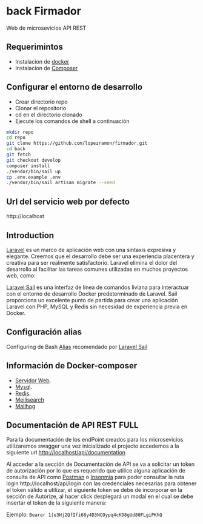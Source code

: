 # back Firmador
Web de microsevicios API REST

## Requerimintos
- Instalacion de [docker](https://www.docker.com/products/docker-desktop)
- Instalacion de [Composer](https://getcomposer.org/doc/00-intro.md)

## Configurar el entorno de desarrollo
- Crear directorio repo
- Clonar el repositorio
- cd en el directorio clonado
- Ejecute los comandos de shell a continuación

```sh
mkdir repo
cd repo
git clone https://github.com/lopezramon/firmador.git
cd back
git fetch
git checkout develop
composer install
./vendor/bin/sail up 
cp .env.example .env
./vendor/bin/sail artisan migrate --seed 
```
## Url del servicio web por defecto
http://localhost

## Introduction
[Laravel](https://laravel.com/) es un marco de aplicación web con una sintaxis expresiva y elegante. Creemos que el desarrollo debe ser una experiencia placentera y creativa para ser realmente satisfactorio. Laravel elimina el dolor del desarrollo al facilitar las tareas comunes utilizadas en muchos proyectos web, como:

[Laravel Sail](https://laravel.com/docs/9.x/sail) es una interfaz de línea de comandos liviana para interactuar con el entorno de desarrollo Docker predeterminado de Laravel. Sail proporciona un excelente punto de partida para crear una aplicación Laravel con PHP, MySQL y Redis sin necesidad de experiencia previa en Docker.

## Configuración alias
Configuring de Bash [Alias](https://laravel.com/docs/9.x/sail#configuring-a-bash-alias) recomendado por [Laravel Sail](https://laravel.com/docs/9.x/sail)

## Información de Docker-composer
- [Servidor Web](https://httpd.apache.org/).
- [Mysql](https://www.mysql.com/).
- [Redis](https://redis.io/).
- [Meilisearch](https://www.meilisearch.com/)
- [Mailhog](https://github.com/mailhog/MailHog#mailhog-----)

## Documentación de API REST FULL
Para la documentación de los endPoint creados para los microsevicios utilizaremos swagger una vez inicializado el projecto accedemos a la siguiente url [http://localhost/api/documentation](http://localhost/api/documentation#/)

Al acceder a la sección de Documentación de API se va a solicitar un token de autorización por lo que es requerido que utilice alguna aplicación de consulta de API como [Postman](https://www.postman.com/) o [Insonmia](https://insomnia.rest/download) para poder consultar la ruta login http://localhost/api/login con las credenciales necesarias para obtener el token válido a utilizar, el siguiente token se debe de incorporar en la sección de Autorize, al hacer click desplegará un modal en el cual se debe insertar el token de la siguiente manera:

Ejemplo:
```Bearer 1|e3Hj2QfIfi68y4D3NCOypq4cKD8gUd80FLgiPKhQ```